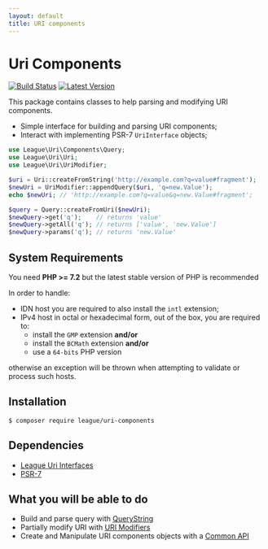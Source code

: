 ```yaml
---
layout: default
title: URI components
---
```


Uri Components
=======

[![Build Status](https://img.shields.io/travis/thephpleague/uri/master.svg?style=flat-square)](https://travis-ci.org/thephpleague/uri-components)
[![Latest Version](https://img.shields.io/github/release/thephpleague/uri-components.svg?style=flat-square)](https://github.com/thephpleague/uri-components/releases)

This package contains classes to help parsing and modifying URI components.

- Simple interface for building and parsing URI components;
- Interact with implementing PSR-7 `UriInterface` objects;

~~~php
use League\Uri\Components\Query;
use League\Uri\Uri;
use League\Uri\UriModifier;

$uri = Uri::createFromString('http://example.com?q=value#fragment');
$newUri = UriModifier::appendQuery($uri, 'q=new.Value');
echo $newUri; // 'http://example.com?q=value&q=new.Value#fragment';

$query = Query::createFromUri($newUri);
$newQuery->get('q');    // returns 'value'
$newQuery->getAll('q'); // returns ['value', 'new.Value']
$newQuery->params('q'); // returns 'new.Value'
~~~

System Requirements
-------

You need **PHP >= 7.2** but the latest stable version of PHP is recommended

In order to handle:

- IDN host you are required to also install the `intl` extension;
- IPv4 host in octal or hexadecimal form, out of the box, you are required to:
    - install the `GMP` extension **and/or**
    - install the `BCMath` extension **and/or**
    - use a `64-bits` PHP version

otherwise an exception will be thrown when attempting to validate or process such hosts.

Installation
--------

~~~
$ composer require league/uri-components
~~~

Dependencies
-------

- [League Uri Interfaces](https://github.com/thephpleague/uri-interfaces)
- [PSR-7](http://www.php-fig.org/psr/psr-7/)

What you will be able to do
--------

- Build and parse query with [QueryString](/components/2.0/querystring/)
- Partially modify URI with [URI Modifiers](/components/2.0/modifiers/)
- Create and Manipulate URI components objects with a [Common API](/components/2.0/api/)
